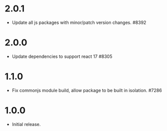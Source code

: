 # 2.0.1

-   Update all js packages with minor/patch version changes. #8392

# 2.0.0

-   Update dependencies to support react 17 #8305

# 1.1.0

-   Fix commonjs module build, allow package to be built in isolation. #7286

# 1.0.0

-   Initial release.
